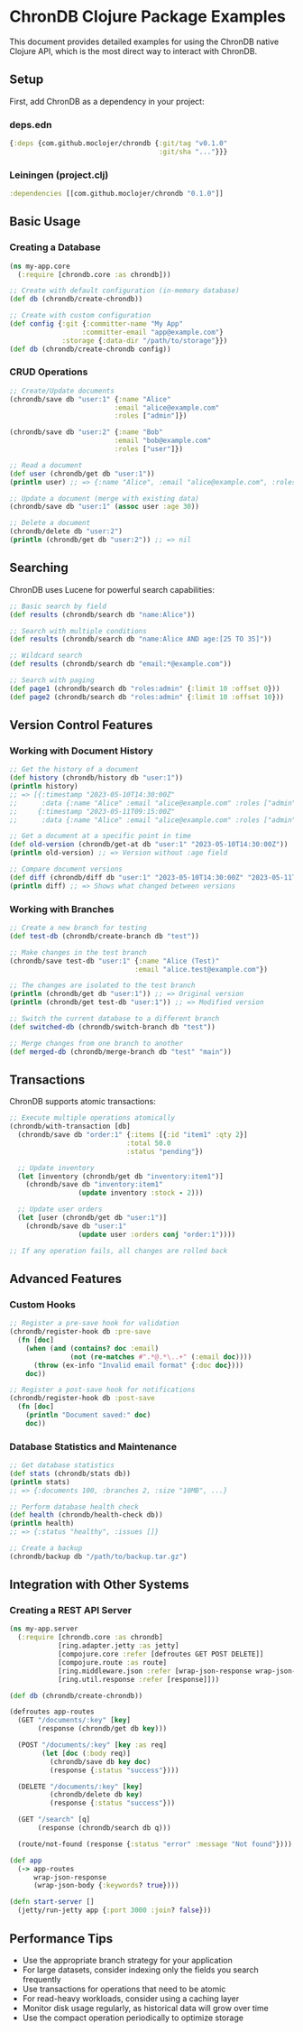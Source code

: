 # ChronDB Clojure Package Examples

This document provides detailed examples for using the ChronDB native Clojure API, which is the most direct way to interact with ChronDB.

## Setup

First, add ChronDB as a dependency in your project:

### deps.edn

```clojure
{:deps {com.github.moclojer/chrondb {:git/tag "v0.1.0"
                                     :git/sha "..."}}}
```

### Leiningen (project.clj)

```clojure
:dependencies [[com.github.moclojer/chrondb "0.1.0"]]
```

## Basic Usage

### Creating a Database

```clojure
(ns my-app.core
  (:require [chrondb.core :as chrondb]))

;; Create with default configuration (in-memory database)
(def db (chrondb/create-chrondb))

;; Create with custom configuration
(def config {:git {:committer-name "My App"
                  :committer-email "app@example.com"}
             :storage {:data-dir "/path/to/storage"}})
(def db (chrondb/create-chrondb config))
```

### CRUD Operations

```clojure
;; Create/Update documents
(chrondb/save db "user:1" {:name "Alice"
                          :email "alice@example.com"
                          :roles ["admin"]})

(chrondb/save db "user:2" {:name "Bob"
                          :email "bob@example.com"
                          :roles ["user"]})

;; Read a document
(def user (chrondb/get db "user:1"))
(println user) ;; => {:name "Alice", :email "alice@example.com", :roles ["admin"]}

;; Update a document (merge with existing data)
(chrondb/save db "user:1" (assoc user :age 30))

;; Delete a document
(chrondb/delete db "user:2")
(println (chrondb/get db "user:2")) ;; => nil
```

## Searching

ChronDB uses Lucene for powerful search capabilities:

```clojure
;; Basic search by field
(def results (chrondb/search db "name:Alice"))

;; Search with multiple conditions
(def results (chrondb/search db "name:Alice AND age:[25 TO 35]"))

;; Wildcard search
(def results (chrondb/search db "email:*@example.com"))

;; Search with paging
(def page1 (chrondb/search db "roles:admin" {:limit 10 :offset 0}))
(def page2 (chrondb/search db "roles:admin" {:limit 10 :offset 10}))
```

## Version Control Features

### Working with Document History

```clojure
;; Get the history of a document
(def history (chrondb/history db "user:1"))
(println history)
;; => [{:timestamp "2023-05-10T14:30:00Z"
;;      :data {:name "Alice" :email "alice@example.com" :roles ["admin"]}}
;;     {:timestamp "2023-05-11T09:15:00Z"
;;      :data {:name "Alice" :email "alice@example.com" :roles ["admin"] :age 30}}]

;; Get a document at a specific point in time
(def old-version (chrondb/get-at db "user:1" "2023-05-10T14:30:00Z"))
(println old-version) ;; => Version without :age field

;; Compare document versions
(def diff (chrondb/diff db "user:1" "2023-05-10T14:30:00Z" "2023-05-11T09:15:00Z"))
(println diff) ;; => Shows what changed between versions
```

### Working with Branches

```clojure
;; Create a new branch for testing
(def test-db (chrondb/create-branch db "test"))

;; Make changes in the test branch
(chrondb/save test-db "user:1" {:name "Alice (Test)"
                               :email "alice.test@example.com"})

;; The changes are isolated to the test branch
(println (chrondb/get db "user:1")) ;; => Original version
(println (chrondb/get test-db "user:1")) ;; => Modified version

;; Switch the current database to a different branch
(def switched-db (chrondb/switch-branch db "test"))

;; Merge changes from one branch to another
(def merged-db (chrondb/merge-branch db "test" "main"))
```

## Transactions

ChronDB supports atomic transactions:

```clojure
;; Execute multiple operations atomically
(chrondb/with-transaction [db]
  (chrondb/save db "order:1" {:items [{:id "item1" :qty 2}]
                             :total 50.0
                             :status "pending"})

  ;; Update inventory
  (let [inventory (chrondb/get db "inventory:item1")]
    (chrondb/save db "inventory:item1"
                 (update inventory :stock - 2)))

  ;; Update user orders
  (let [user (chrondb/get db "user:1")]
    (chrondb/save db "user:1"
                 (update user :orders conj "order:1"))))

;; If any operation fails, all changes are rolled back
```

## Advanced Features

### Custom Hooks

```clojure
;; Register a pre-save hook for validation
(chrondb/register-hook db :pre-save
  (fn [doc]
    (when (and (contains? doc :email)
               (not (re-matches #".*@.*\..+" (:email doc))))
      (throw (ex-info "Invalid email format" {:doc doc})))
    doc))

;; Register a post-save hook for notifications
(chrondb/register-hook db :post-save
  (fn [doc]
    (println "Document saved:" doc)
    doc))
```

### Database Statistics and Maintenance

```clojure
;; Get database statistics
(def stats (chrondb/stats db))
(println stats)
;; => {:documents 100, :branches 2, :size "10MB", ...}

;; Perform database health check
(def health (chrondb/health-check db))
(println health)
;; => {:status "healthy", :issues []}

;; Create a backup
(chrondb/backup db "/path/to/backup.tar.gz")
```

## Integration with Other Systems

### Creating a REST API Server

```clojure
(ns my-app.server
  (:require [chrondb.core :as chrondb]
            [ring.adapter.jetty :as jetty]
            [compojure.core :refer [defroutes GET POST DELETE]]
            [compojure.route :as route]
            [ring.middleware.json :refer [wrap-json-response wrap-json-body]]
            [ring.util.response :refer [response]]))

(def db (chrondb/create-chrondb))

(defroutes app-routes
  (GET "/documents/:key" [key]
       (response (chrondb/get db key)))

  (POST "/documents/:key" [key :as req]
        (let [doc (:body req)]
          (chrondb/save db key doc)
          (response {:status "success"})))

  (DELETE "/documents/:key" [key]
          (chrondb/delete db key)
          (response {:status "success"}))

  (GET "/search" [q]
       (response (chrondb/search db q)))

  (route/not-found (response {:status "error" :message "Not found"})))

(def app
  (-> app-routes
      wrap-json-response
      (wrap-json-body {:keywords? true})))

(defn start-server []
  (jetty/run-jetty app {:port 3000 :join? false}))
```

## Performance Tips

- Use the appropriate branch strategy for your application
- For large datasets, consider indexing only the fields you search frequently
- Use transactions for operations that need to be atomic
- For read-heavy workloads, consider using a caching layer
- Monitor disk usage regularly, as historical data will grow over time
- Use the compact operation periodically to optimize storage
